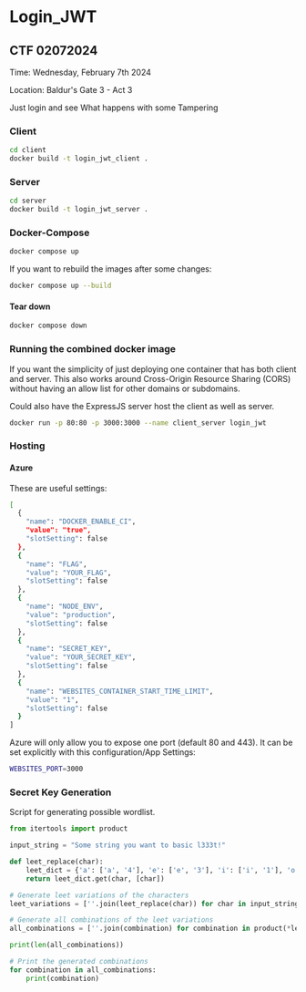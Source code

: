 # Login_JWT

## CTF 02072024

Time: Wednesday, February 7th 2024

Location:  Baldur's Gate 3 - Act 3

Just login and see What happens with some Tampering



### Client

```sh
cd client
docker build -t login_jwt_client .
```

### Server
```sh
cd server
docker build -t login_jwt_server .
```


### Docker-Compose

```sh
docker compose up
```

If you want to rebuild the images after some changes:
```sh
docker compose up --build
```

#### Tear down
```sh
docker compose down
```


### Running the combined docker image
If you want the simplicity of just deploying one container that has both client and server.  This also works around Cross-Origin Resource Sharing (CORS) without having an allow list for other domains or subdomains.

Could also have the ExpressJS server host the client as well as server.
```sh
docker run -p 80:80 -p 3000:3000 --name client_server login_jwt
```


### Hosting

#### Azure

These are useful settings:
```sh
[
  {
    "name": "DOCKER_ENABLE_CI",
    "value": "true",
    "slotSetting": false
  },
  {
    "name": "FLAG",
    "value": "YOUR_FLAG",
    "slotSetting": false
  },
  {
    "name": "NODE_ENV",
    "value": "production",
    "slotSetting": false
  },
  {
    "name": "SECRET_KEY",
    "value": "YOUR_SECRET_KEY",
    "slotSetting": false
  },
  {
    "name": "WEBSITES_CONTAINER_START_TIME_LIMIT",
    "value": "1",
    "slotSetting": false
  }
]
```

Azure will only allow you to expose one port (default 80 and 443).  It can be set explicitly with this configuration/App Settings:
```sh
WEBSITES_PORT=3000
```

### Secret Key Generation

Script for generating possible wordlist.
```python
from itertools import product

input_string = "Some string you want to basic l333t!"

def leet_replace(char):
    leet_dict = {'a': ['a', '4'], 'e': ['e', '3'], 'i': ['i', '1'], 'o': ['o', '0'], 's': ['s', '5']}
    return leet_dict.get(char, [char])

# Generate leet variations of the characters
leet_variations = [''.join(leet_replace(char)) for char in input_string.lower()]

# Generate all combinations of the leet variations
all_combinations = [''.join(combination) for combination in product(*leet_variations)]

print(len(all_combinations))

# Print the generated combinations
for combination in all_combinations:
    print(combination)
```
